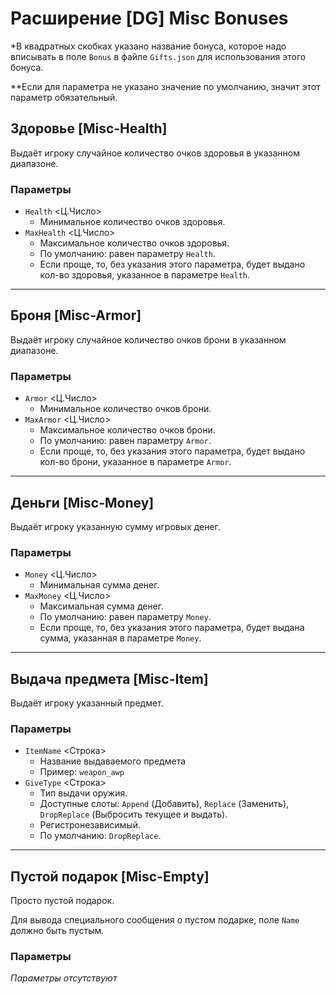 # Расширение [DG] Misc Bonuses

*В квадратных скобках указано название бонуса, которое надо вписывать в поле `Bonus` в файле `Gifts.json` для использования этого бонуса.

**Если для параметра не указано значение по умолчанию, значит этот параметр обязательный.


## Здоровье [Misc-Health]

Выдаёт игроку случайное количество очков здоровья в указанном диапазоне.

### Параметры

- `Health` <Ц.Число>
    - Минимальное количество очков здоровья.
- `MaxHealth` <Ц.Число>
    - Максимальное количество очков здоровья.
    - По умолчанию: равен параметру `Health`.
    - Если проще, то, без указания этого параметра, будет выдано кол-во здоровья, указанное в параметре `Health`.

---

## Броня [Misc-Armor]

Выдаёт игроку случайное количество очков брони в указанном диапазоне.

### Параметры

- `Armor` <Ц.Число>
    - Минимальное количество очков брони.
- `MaxArmor` <Ц.Число>
    - Максимальное количество очков брони.
    - По умолчанию: равен параметру `Armor`.
    - Если проще, то, без указания этого параметра, будет выдано кол-во брони, указанное в параметре `Armor`.

---

## Деньги [Misc-Money]

Выдаёт игроку указанную сумму игровых денег.

### Параметры

- `Money` <Ц.Число>
    - Минимальная сумма денег.
- `MaxMoney` <Ц.Число>
    - Максимальная сумма денег.
    - По умолчанию: равен параметру `Money`.
    - Если проще, то, без указания этого параметра, будет выдана сумма, указанная в параметре `Money`.

---

## Выдача предмета [Misc-Item]

Выдаёт игроку указанный предмет.

### Параметры

- `ItemName` <Строка>
    - Название выдаваемого предмета
    - Пример: `weapon_awp`
- `GiveType` <Строка>
    - Тип выдачи оружия.
    - Доступные слоты: `Append` (Добавить), `Replace` (Заменить), `DropReplace` (Выбросить текущее и выдать).
    - Регистронезависимый.
    - По умолчанию: `DropReplace`.
    
---

## Пустой подарок [Misc-Empty]

Просто пустой подарок.

Для вывода специального сообщения о пустом подарке, поле `Name` должно быть пустым.

### Параметры

_Параметры отсутствуют_

